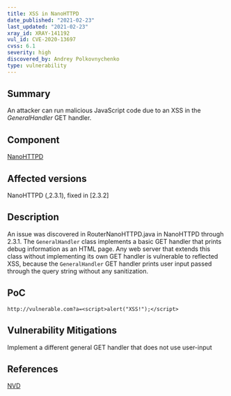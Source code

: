 ```yaml
---
title: XSS in NanoHTTPD
date_published: "2021-02-23"
last_updated: "2021-02-23"
xray_id: XRAY-141192
vul_id: CVE-2020-13697
cvss: 6.1
severity: high
discovered_by: Andrey Polkovnychenko
type: vulnerability
---
```

## Summary
An attacker can run malicious JavaScript code due to an XSS in the *GeneralHandler* GET handler.

## Component

[NanoHTTPD](https://github.com/NanoHttpd/nanohttpd)

## Affected versions

NanoHTTPD (,2.3.1), fixed in [2.3.2]

## Description

An issue was discovered in RouterNanoHTTPD.java in NanoHTTPD through 2.3.1. The `GeneralHandler` class implements a basic GET handler that prints debug information as an HTML page. Any web server that extends this class without implementing its own GET handler is vulnerable to reflected XSS, because the `GeneralHandler` GET handler prints user input passed through the query string without any sanitization.

## PoC

`http://vulnerable.com?a=<script>alert("XSS!");</script>`



## Vulnerability Mitigations

Implement a different general GET handler that does not use user-input

## References

[NVD](https://nvd.nist.gov/vuln/detail/CVE-2020-13697)
